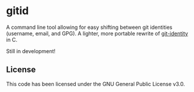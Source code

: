 # gitid

A command line tool allowing for easy shifting between git identities (username, email, and GPG). A lighter, more portable rewrite of [git-identity](https://github.com/Luiserebii/git-identity) in C.

Still in development!

## License
This code has been licensed under the GNU General Public License v3.0.
